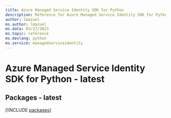 ```yaml
---
title: Azure Managed Service Identity SDK for Python
description: Reference for Azure Managed Service Identity SDK for Python
author: lmazuel
ms.author: lmazuel
ms.data: 03/27/2023
ms.topic: reference
ms.devlang: python
ms.service: managedserviceidentity
---
```

# Azure Managed Service Identity SDK for Python - latest
## Packages - latest
[!INCLUDE [packages](managed-service-identity-index.md)]